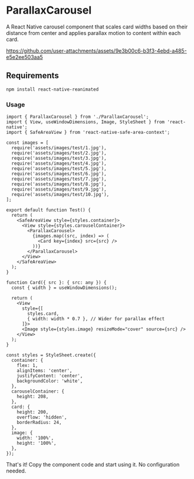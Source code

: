 # ParallaxCarousel

A React Native carousel component that scales card widths based on their distance from center and applies parallax motion to content within each card.

https://github.com/user-attachments/assets/9e3b00c6-b3f3-4ebd-a485-e5e2ee503aa5

## Requirements

```bash
npm install react-native-reanimated
```

### Usage

```tsx
import { ParallaxCarousel } from './ParallaxCarousel';
import { View, useWindowDimensions, Image, StyleSheet } from 'react-native';
import { SafeAreaView } from 'react-native-safe-area-context';

const images = [
  require('assets/images/test/1.jpg'),
  require('assets/images/test/2.jpg'),
  require('assets/images/test/3.jpg'),
  require('assets/images/test/4.jpg'),
  require('assets/images/test/5.jpg'),
  require('assets/images/test/6.jpg'),
  require('assets/images/test/7.jpg'),
  require('assets/images/test/8.jpg'),
  require('assets/images/test/9.jpg'),
  require('assets/images/test/10.jpg'),
];

export default function Test() {
  return (
    <SafeAreaView style={styles.container}>
      <View style={styles.carouselContainer}>
        <ParallaxCarousel>
          {images.map((src, index) => (
            <Card key={index} src={src} />
          ))}
        </ParallaxCarousel>
      </View>
    </SafeAreaView>
  );
}

function Card({ src }: { src: any }) {
  const { width } = useWindowDimensions();

  return (
    <View
      style={[
        styles.card,
        { width: width * 0.7 }, // Wider for parallax effect
      ]}>
      <Image style={styles.image} resizeMode="cover" source={src} />
    </View>
  );
}

const styles = StyleSheet.create({
  container: {
    flex: 1,
    alignItems: 'center',
    justifyContent: 'center',
    backgroundColor: 'white',
  },
  carouselContainer: {
    height: 208,
  },
  card: {
    height: 200,
    overflow: 'hidden',
    borderRadius: 24,
  },
  image: {
    width: '100%',
    height: '100%',
  },
});
```

That's it! Copy the component code and start using it. No configuration needed.
